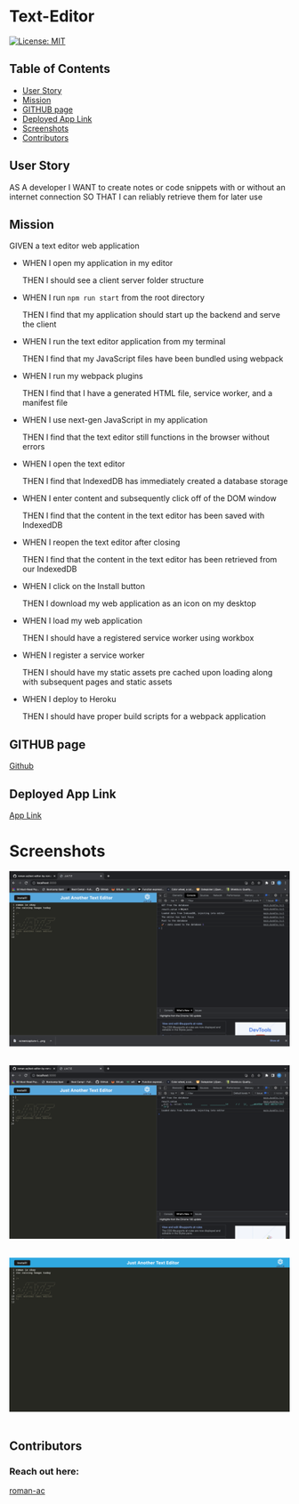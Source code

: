 
# Text-Editor

[![License: MIT](https://img.shields.io/badge/License-MIT-yellow.svg)](https://opensource.org/licenses/MIT)

## Table of Contents
  * [User Story](#user-story)
  * [Mission](#mission)
  * [GITHUB page](#github-page)
  * [Deployed App Link](#deployed-app-link)
  * [Screenshots](#screenshots)
  * [Contributors](#contributors)

## User Story

AS A developer
I WANT to create notes or code snippets with or without an internet connection
SO THAT I can reliably retrieve them for later use
    

## Mission

GIVEN a text editor web application

* WHEN I open my application in my editor

    THEN I should see a client server folder structure

* WHEN I run `npm run start` from the root directory

    THEN I find that my application should start up the backend and serve the client

* WHEN I run the text editor application from my terminal

    THEN I find that my JavaScript files have been bundled using webpack

* WHEN I run my webpack plugins

    THEN I find that I have a generated HTML file, service worker, and a manifest file

* WHEN I use next-gen JavaScript in my application

    THEN I find that the text editor still functions in the browser without errors

* WHEN I open the text editor

    THEN I find that IndexedDB has immediately created a database storage

* WHEN I enter content and subsequently click off of the DOM window

    THEN I find that the content in the text editor has been saved with IndexedDB

* WHEN I reopen the text editor after closing

    THEN I find that the content in the text editor has been retrieved from our IndexedDB

* WHEN I click on the Install button

    THEN I download my web application as an icon on my desktop

* WHEN I load my web application

    THEN I should have a registered service worker using workbox

* WHEN I register a service worker

    THEN I should have my static assets pre cached upon loading along with subsequent pages and static assets

* WHEN I deploy to Heroku

    THEN I should have proper build scripts for a webpack application


## GITHUB page

[Github](https://github.com/roman-ac/text-editor-by-roman-ac)

## Deployed App Link

[App Link](https://rocky-oasis-58016.herokuapp.com/)

# Screenshots

![screenshot](./assets/screenshot.png)
<br /> 
<br /> 

![screenshot](./assets/screenshot1.png)
<br /> 
<br /> 

![screenshot](./assets/screenshot2.png)
<br /> 
<br /> 

## Contributors
  ### Reach out here: 
  [roman-ac](https://github.com/roman-ac)